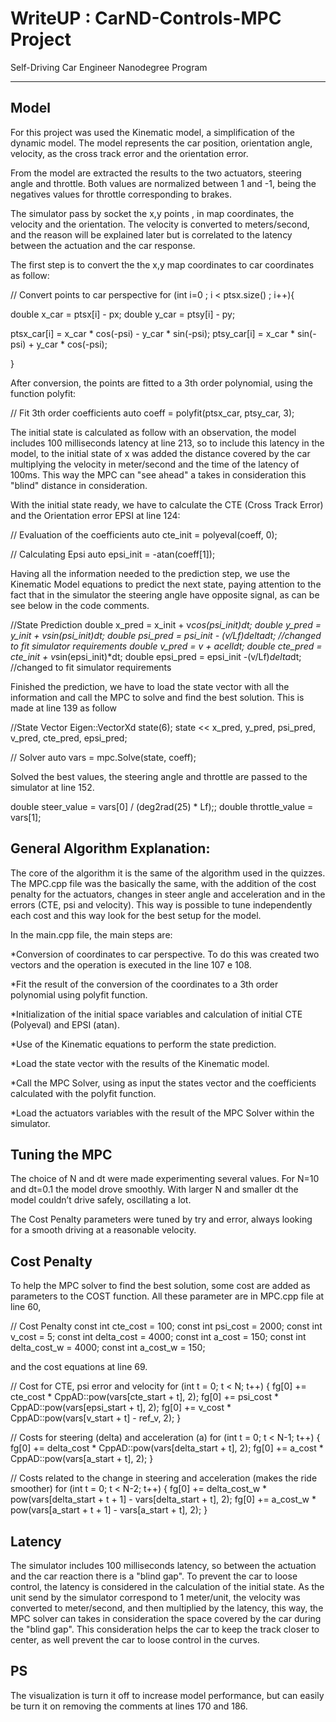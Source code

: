 # WriteUP : CarND-Controls-MPC Project
Self-Driving Car Engineer Nanodegree Program

---

## Model

For this project was used the Kinematic model, a simplification of the dynamic model. The model represents the car position, orientation angle, velocity, as the cross track error and the orientation error.

From the model are extracted the results to the two actuators, steering angle and throttle. Both values are normalized between 1 and -1, being the negatives values for throttle corresponding to brakes.

The simulator pass by socket the x,y points , in map coordinates, the velocity and the orientation. The velocity is converted to meters/second, and the reason will be explained later but is correlated to the latency between the actuation and the car response.

The first step is to convert the the x,y map coordinates to car coordinates as follow:

// Convert points to car perspective
for (int i=0 ; i < ptsx.size() ; i++){

double x_car = ptsx[i] - px;
double y_car = ptsy[i] - py;

ptsx_car[i] = x_car * cos(-psi) - y_car * sin(-psi);
ptsy_car[i] = x_car * sin(-psi) + y_car * cos(-psi);

}

After conversion, the points are fitted to a 3th order polynomial, using the function polyfit:

// Fit 3th order coefficients
auto coeff = polyfit(ptsx_car, ptsy_car, 3);

The initial state is calculated as follow with an observation, the model includes 100 milliseconds latency at line 213, so to include this latency in the model, to the initial state of x was added the distance covered by the car multiplying the velocity in meter/second and the time of the latency of 100ms. This way the MPC can "see ahead" a takes in consideration this "blind" distance in consideration.

With the initial state ready, we have to calculate the CTE (Cross Track Error) and the Orientation error EPSI at line 124:

// Evaluation of the coefficients
auto cte_init = polyeval(coeff, 0);

// Calculating Epsi
auto epsi_init = -atan(coeff[1]);

Having all the information needed to the prediction step, we use the Kinematic Model equations to predict the next state, paying attention to the fact that in the simulator the steering angle have opposite signal, as can be see below in the code comments.

//State Prediction
double x_pred = x_init + v*cos(psi_init)*dt;
double y_pred = y_init + v*sin(psi_init)*dt;
double psi_pred = psi_init - (v/Lf)*delta*dt; //changed to fit simulator requirements
double v_pred = v + acell*dt;
double cte_pred = cte_init + v*sin(epsi_init)*dt;
double epsi_pred = epsi_init -(v/Lf)*delta*dt; //changed to fit simulator requirements

Finished the prediction, we have to load the state vector with all the information and call the MPC to solve and find the best solution. This is made at line 139 as follow

//State Vector
Eigen::VectorXd state(6);
state << x_pred, y_pred, psi_pred, v_pred, cte_pred, epsi_pred;

// Solver
auto vars = mpc.Solve(state, coeff);

Solved the best values, the steering angle and throttle are passed to the simulator at line 152.

double steer_value = vars[0] / (deg2rad(25) * Lf);;
double throttle_value = vars[1];

## General Algorithm Explanation: 

The core of the algorithm it is the same of the algorithm used in the quizzes. The MPC.cpp file was the basically the same, with the addition of the cost penalty for the actuators, changes in steer angle and acceleration and in the errors (CTE, psi and velocity). This way is possible to tune independently each cost and this way look for the best setup for the model.

In the main.cpp file, the main steps are:

*Conversion of coordinates to car perspective. To do this was created two vectors and the operation is executed in the line 107 e 108.

*Fit the result of the conversion of the coordinates to a 3th order polynomial using polyfit function.

*Initialization of the initial space variables and calculation of initial CTE (Polyeval)  and EPSI (atan).

*Use of the Kinematic equations to perform the state prediction.

*Load the state vector with the results of the Kinematic model.

*Call the MPC Solver, using as input the states vector and the coefficients calculated with the polyfit function.

*Load the actuators variables with the result of the MPC Solver within the simulator.

## Tuning the MPC

The choice of N and dt were made experimenting several values.  For N=10 and dt=0.1 the model drove smoothly. With larger N and smaller dt the model couldn’t drive safely, oscillating a lot.

The Cost Penalty parameters were tuned by try and error, always looking for a smooth driving at a reasonable velocity. 

## Cost Penalty

To help the MPC solver to find the best solution, some cost are added as parameters to the COST function. All these parameter are in MPC.cpp file at line 60,

// Cost Penalty
const int cte_cost = 100;
const int psi_cost = 2000;
const int v_cost = 5;
const int delta_cost = 4000;
const int a_cost = 150;
const int delta_cost_w = 4000;
const int a_cost_w = 150;

and the cost equations at line 69.

// Cost for CTE, psi error and velocity
for (int t = 0; t < N; t++) {
fg[0] += cte_cost * CppAD::pow(vars[cte_start + t], 2);
fg[0] += psi_cost * CppAD::pow(vars[epsi_start + t], 2);
fg[0] += v_cost * CppAD::pow(vars[v_start + t] - ref_v, 2);
}

// Costs for steering (delta) and acceleration (a)
for (int t = 0; t < N-1; t++) {
fg[0] += delta_cost * CppAD::pow(vars[delta_start + t], 2);
fg[0] += a_cost * CppAD::pow(vars[a_start + t], 2);
}

// Costs related to the change in steering and acceleration (makes the ride smoother)
for (int t = 0; t < N-2; t++) {
fg[0] += delta_cost_w * pow(vars[delta_start + t + 1] - vars[delta_start + t], 2);
fg[0] += a_cost_w * pow(vars[a_start + t + 1] - vars[a_start + t], 2);
}

## Latency
The simulator includes 100 milliseconds latency, so between the actuation and the car reaction there is a "blind gap". To prevent the car to loose control, the latency is considered in the calculation of the initial state. As the unit send by the simulator correspond to 1 meter/unit, the velocity was converted to meter/second, and then multiplied by the latency, this way, the MPC solver can takes in consideration the space covered by the car during the "blind gap".
This consideration helps the car to keep the track closer to center, as well prevent the car to loose control in the curves.


## PS

The visualization is turn it off to increase model performance, but can easily be turn it on removing the comments at lines 170 and 186.




  
